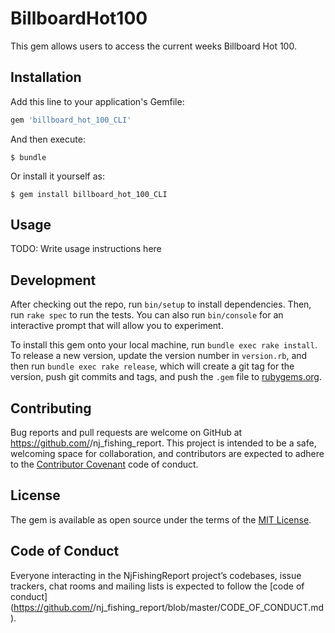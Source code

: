 # BillboardHot100

This gem allows users to access the current weeks Billboard Hot 100. 

## Installation

Add this line to your application's Gemfile:

```ruby
gem 'billboard_hot_100_CLI'
```

And then execute:

    $ bundle

Or install it yourself as:

    $ gem install billboard_hot_100_CLI

## Usage

TODO: Write usage instructions here

## Development

After checking out the repo, run `bin/setup` to install dependencies. Then, run `rake spec` to run the tests. You can also run `bin/console` for an interactive prompt that will allow you to experiment.

To install this gem onto your local machine, run `bundle exec rake install`. To release a new version, update the version number in `version.rb`, and then run `bundle exec rake release`, which will create a git tag for the version, push git commits and tags, and push the `.gem` file to [rubygems.org](https://rubygems.org).

## Contributing

Bug reports and pull requests are welcome on GitHub at https://github.com/<github username>/nj_fishing_report. This project is intended to be a safe, welcoming space for collaboration, and contributors are expected to adhere to the [Contributor Covenant](http://contributor-covenant.org) code of conduct.

## License

The gem is available as open source under the terms of the [MIT License](https://opensource.org/licenses/MIT).

## Code of Conduct

Everyone interacting in the NjFishingReport project’s codebases, issue trackers, chat rooms and mailing lists is expected to follow the [code of conduct](https://github.com/<github username>/nj_fishing_report/blob/master/CODE_OF_CONDUCT.md).